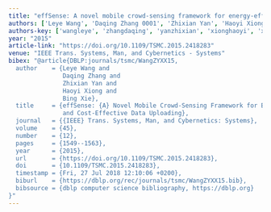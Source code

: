 ```yaml
---
title: "effSense: A novel mobile crowd-sensing framework for energy-efficient and cost-effective data uploading"
authors: ['Leye Wang', 'Daqing Zhang 0001', 'Zhixian Yan', 'Haoyi Xiong', 'Bing Xie']
authors-key: ['wangleye', 'zhangdaqing', 'yanzhixian', 'xionghaoyi', 'xiebing']
year: "2015"
article-link: "https://doi.org/10.1109/TSMC.2015.2418283"
venue: "IEEE Trans. Systems, Man, and Cybernetics - Systems"
bibex: "@article{DBLP:journals/tsmc/WangZYXX15,
  author    = {Leye Wang and
               Daqing Zhang and
               Zhixian Yan and
               Haoyi Xiong and
               Bing Xie},
  title     = {effSense: {A} Novel Mobile Crowd-Sensing Framework for Energy-Efficient
               and Cost-Effective Data Uploading},
  journal   = {{IEEE} Trans. Systems, Man, and Cybernetics: Systems},
  volume    = {45},
  number    = {12},
  pages     = {1549--1563},
  year      = {2015},
  url       = {https://doi.org/10.1109/TSMC.2015.2418283},
  doi       = {10.1109/TSMC.2015.2418283},
  timestamp = {Fri, 27 Jul 2018 12:10:06 +0200},
  biburl    = {https://dblp.org/rec/journals/tsmc/WangZYXX15.bib},
  bibsource = {dblp computer science bibliography, https://dblp.org}
}"
---
```

